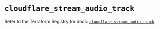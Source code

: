 # `cloudflare_stream_audio_track`

Refer to the Terraform Registry for docs: [`cloudflare_stream_audio_track`](https://registry.terraform.io/providers/cloudflare/cloudflare/5.1.0/docs/resources/stream_audio_track).
